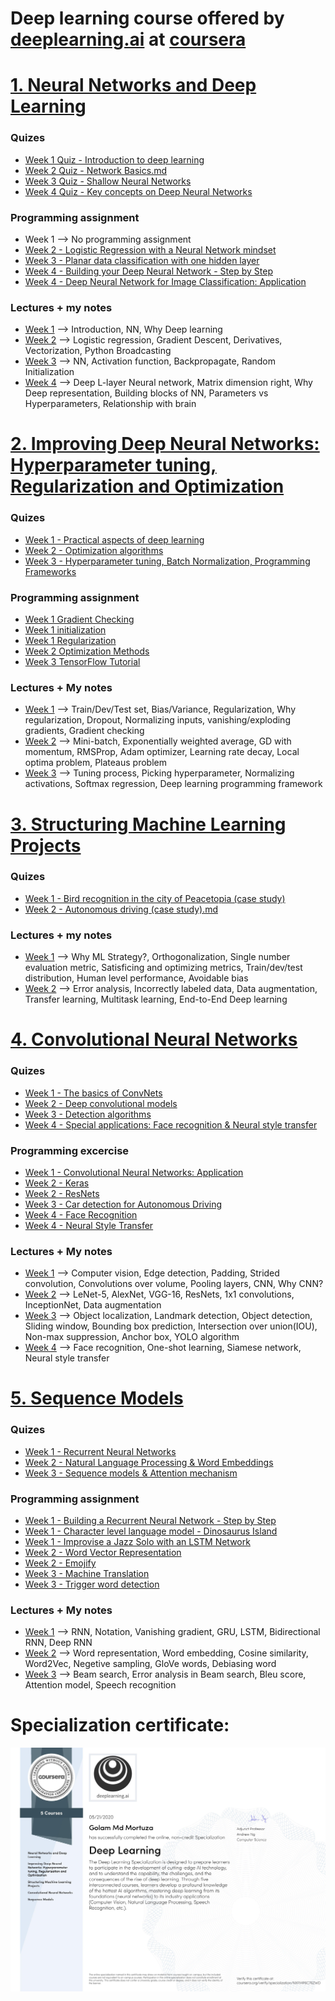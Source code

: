 # Deep learning course offered by [deeplearning.ai](https://www.deeplearning.ai) at [coursera](https://www.coursera.org/)

# [1. Neural Networks and Deep Learning](https://github.com/gmortuza/coursera-deeplearning/tree/master/1.%20Neural%20Networks%20and%20Deep%20Learning)

### Quizes

- [Week 1 Quiz - Introduction to deep learning](https://github.com/gmortuza/coursera-deeplearning/blob/master/1.%20Neural%20Networks%20and%20Deep%20Learning/week%201/Quiz/Introduction%20to%20deep%20learning.md)
- [Week 2 Quiz - Network Basics.md](https://github.com/gmortuza/coursera-deeplearning/blob/master/1.%20Neural%20Networks%20and%20Deep%20Learning/week%202/Quiz/Neural%20Network%20Basics.md)
- [Week 3 Quiz - Shallow Neural Networks](https://github.com/gmortuza/coursera-deeplearning/blob/master/1.%20Neural%20Networks%20and%20Deep%20Learning/week%203/Quiz/Quiz%203.%20Shallow%20neural%20network.md)
- [Week 4 Quiz - Key concepts on Deep Neural Networks](https://github.com/gmortuza/coursera-deeplearning/blob/master/1.%20Neural%20Networks%20and%20Deep%20Learning/week%204/quiz/Week%204%20Quiz%20-%20Key%20concepts%20on%20Deep%20Neural%20Networks.md)


### Programming assignment
- Week 1 --> No programming assignment
- [Week 2 - 
Logistic Regression with a Neural Network mindset](https://github.com/gmortuza/coursera-deeplearning/blob/master/1.%20Neural%20Networks%20and%20Deep%20Learning/week%202/Programming%20assignment/Logistic_Regression_with_a_Neural_Network_mindset_v6a.ipynb)
- [Week 3 - Planar data classification with one hidden layer](https://github.com/gmortuza/coursera-deeplearning/blob/master/1.%20Neural%20Networks%20and%20Deep%20Learning/week%203/Programming%20assignment/Planar_data_classification_with_onehidden_layer_v6c.ipynb)
- [Week 4 - Building your Deep Neural Network - Step by Step](https://github.com/gmortuza/coursera-deeplearning/blob/master/1.%20Neural%20Networks%20and%20Deep%20Learning/week%204/Programming%20assignment/Building%20your%20Deep%20Neural%20Network%20-%20Step%20by%20Step/Building_your_Deep_Neural_Network_Step_by_Step_v8a.ipynb)
- [Week 4 - Deep Neural Network for Image Classification: Application](https://github.com/gmortuza/coursera-deeplearning/blob/master/1.%20Neural%20Networks%20and%20Deep%20Learning/week%204/Programming%20assignment/Deep%20Neural%20Network%20-%20Application%20v8/Deep%2BNeural%2BNetwork%2B-%2BApplication%2Bv8.ipynb)

### Lectures + my notes
- [Week 1](https://github.com/gmortuza/coursera-deeplearning/tree/master/1.%20Neural%20Networks%20and%20Deep%20Learning/week%201/Notes) --> Introduction, NN, Why Deep learning
- [Week 2](https://github.com/gmortuza/coursera-deeplearning/tree/master/1.%20Neural%20Networks%20and%20Deep%20Learning/week%202/Notes) --> Logistic regression, Gradient Descent, Derivatives, Vectorization, Python Broadcasting
- [Week 3](https://github.com/gmortuza/coursera-deeplearning/tree/master/1.%20Neural%20Networks%20and%20Deep%20Learning/week%203/Notes) --> NN, Activation function, Backpropagate, Random Initialization
- [Week 4](https://github.com/gmortuza/coursera-deeplearning/tree/master/1.%20Neural%20Networks%20and%20Deep%20Learning/week%204/Notes) --> Deep L-layer Neural network, Matrix dimension right, Why Deep representation, Building blocks of NN, Parameters vs Hyperparameters, Relationship with brain

# [2. Improving Deep Neural Networks: Hyperparameter tuning, Regularization and Optimization](https://github.com/gmortuza/coursera-deeplearning/tree/master/2.%20Improving%20Deep%20Neural%20Networks:%20Hyperparameter%20tuning%2C%20Regularization%20and%20Optimization)

### Quizes

- [Week 1 - Practical aspects of deep learning](https://github.com/gmortuza/coursera-deeplearning/blob/master/2.%20Improving%20Deep%20Neural%20Networks:%20Hyperparameter%20tuning%2C%20Regularization%20and%20Optimization/week%201/quiz/Practical%20aspects%20of%20deep%20learning.md)
- [Week 2 - Optimization algorithms](https://github.com/gmortuza/coursera-deeplearning/blob/master/2.%20Improving%20Deep%20Neural%20Networks:%20Hyperparameter%20tuning%2C%20Regularization%20and%20Optimization/week%202/Quiz/Optimization%20algorithms.md)
- [Week 3 - Hyperparameter tuning, Batch Normalization, Programming Frameworks](https://github.com/gmortuza/coursera-deeplearning/blob/master/2.%20Improving%20Deep%20Neural%20Networks:%20Hyperparameter%20tuning%2C%20Regularization%20and%20Optimization/week%203/quiz/Hyperparameter%20tuning%2C%20Batch%20Normalization%2C%20Programming%20Frameworks.md)

### Programming assignment

- [Week 1 Gradient Checking](https://github.com/gmortuza/coursera-deeplearning/tree/master/2.%20Improving%20Deep%20Neural%20Networks:%20Hyperparameter%20tuning%2C%20Regularization%20and%20Optimization/week%201/programming%20assignment/Gradient%20Checking)
- [Week 1 initialization](https://github.com/gmortuza/coursera-deeplearning/tree/master/2.%20Improving%20Deep%20Neural%20Networks:%20Hyperparameter%20tuning%2C%20Regularization%20and%20Optimization/week%201/programming%20assignment/initialization)
- [Week 1 Regularization](https://github.com/gmortuza/coursera-deeplearning/tree/master/2.%20Improving%20Deep%20Neural%20Networks:%20Hyperparameter%20tuning%2C%20Regularization%20and%20Optimization/week%201/programming%20assignment/regularization)
- [Week 2 Optimization Methods](https://github.com/gmortuza/coursera-deeplearning/blob/master/2.%20Improving%20Deep%20Neural%20Networks:%20Hyperparameter%20tuning%2C%20Regularization%20and%20Optimization/week%202/Programming%20assignment/Optimization_methods_v1b.ipynb)
- [Week 3 TensorFlow Tutorial](https://github.com/gmortuza/coursera-deeplearning/blob/master/2.%20Improving%20Deep%20Neural%20Networks:%20Hyperparameter%20tuning%2C%20Regularization%20and%20Optimization/week%203/programming%20assignment/TensorFlow_Tutorial_v3b.ipynb)

### Lectures + My notes

- [Week 1](https://github.com/gmortuza/coursera-deeplearning/tree/master/2.%20Improving%20Deep%20Neural%20Networks:%20Hyperparameter%20tuning%2C%20Regularization%20and%20Optimization/week%201/Notes) --> Train/Dev/Test set, Bias/Variance, Regularization, Why regularization, Dropout, Normalizing inputs, vanishing/exploding gradients, Gradient checking
- [Week 2](https://github.com/gmortuza/coursera-deeplearning/tree/master/2.%20Improving%20Deep%20Neural%20Networks:%20Hyperparameter%20tuning%2C%20Regularization%20and%20Optimization/week%202/Notes) --> Mini-batch, Exponentially weighted average, GD with momentum, RMSProp, Adam optimizer, Learning rate decay, Local optima problem, Plateaus problem
- [Week 3](https://github.com/gmortuza/coursera-deeplearning/tree/master/2.%20Improving%20Deep%20Neural%20Networks:%20Hyperparameter%20tuning%2C%20Regularization%20and%20Optimization/week%203/Notes) --> Tuning process, Picking hyperparameter, Normalizing activations, Softmax regression, Deep learning programming framework 

# [3. Structuring Machine Learning Projects](https://github.com/gmortuza/coursera-deeplearning/tree/master/3.%20Structuring%20Machine%20Learning%20Projects)

### Quizes

- [Week 1 - Bird recognition in the city of Peacetopia (case study)](https://github.com/gmortuza/coursera-deeplearning/blob/master/3.%20Structuring%20Machine%20Learning%20Projects/week%201/quiz/Bird%20recognition%20in%20the%20city%20of%20Peacetopia%20(case%20study).md)
- [Week 2 - Autonomous driving (case study).md](https://github.com/gmortuza/coursera-deeplearning/blob/master/3.%20Structuring%20Machine%20Learning%20Projects/week%202/quiz/Autonomous%20driving%20(case%20study).md)

### Lectures + my notes
- [Week 1](https://github.com/gmortuza/coursera-deeplearning/tree/master/3.%20Structuring%20Machine%20Learning%20Projects/week%201/Notes) --> Why ML Strategy?, Orthogonalization, Single number evaluation metric, Satisficing and optimizing metrics, Train/dev/test distribution, Human level performance, Avoidable bias
- [Week 2](https://github.com/gmortuza/coursera-deeplearning/tree/master/3.%20Structuring%20Machine%20Learning%20Projects/week%202/Notes) --> Error analysis, Incorrectly labeled data, Data augmentation, Transfer learning, Multitask learning, End-to-End Deep learning


# [4. Convolutional Neural Networks](https://github.com/gmortuza/coursera-deeplearning/tree/master/4.%20Convolutional%20Neural%20Networks)

### Quizes

- [Week 1 - The basics of ConvNets](https://github.com/gmortuza/coursera-deeplearning/blob/master/4.%20Convolutional%20Neural%20Networks/week%201/Quiz/The%20basics%20of%20ConvNets.md)
- [Week 2 - Deep convolutional models](https://github.com/gmortuza/coursera-deeplearning/blob/master/4.%20Convolutional%20Neural%20Networks/week%202/Quiz/Deep%20convolutional%20models.md)
- [Week 3 - Detection algorithms](https://github.com/gmortuza/coursera-deeplearning/blob/master/4.%20Convolutional%20Neural%20Networks/week%203/Quiz/Detection%20algorithms.md)
- [Week 4 - Special applications: Face recognition & Neural style transfer](https://github.com/gmortuza/coursera-deeplearning/blob/master/4.%20Convolutional%20Neural%20Networks/week%204/Quiz/Special%20applications:%20Face%20recognition%20%26%20Neural%20style%20transfer.md)


### Programming excercise

- [Week 1 - Convolutional Neural Networks: Application](https://github.com/gmortuza/coursera-deeplearning/blob/master/4.%20Convolutional%20Neural%20Networks/week%201/Programming%20assignment/Convolution_model_Application_v1a.ipynb)
- [Week 2 - Keras](https://github.com/gmortuza/coursera-deeplearning/blob/master/4.%20Convolutional%20Neural%20Networks/week%202/Programming%20assignment/Keras/Keras_Tutorial_v2a.ipynb)
- [Week 2 - ResNets](https://github.com/gmortuza/coursera-deeplearning/blob/master/4.%20Convolutional%20Neural%20Networks/week%202/Programming%20assignment/ResNets/Residual_Networks_v2a.ipynb)
- [Week 3 - Car detection for Autonomous Driving](https://github.com/gmortuza/coursera-deeplearning/blob/master/4.%20Convolutional%20Neural%20Networks/week%203/Programming%20assignment/Car%20detection%20for%20Autonomous%20Driving/Autonomous_driving_application_Car_detection_v3a.ipynb)
- [Week 4 - Face Recognition](https://github.com/gmortuza/coursera-deeplearning/blob/master/4.%20Convolutional%20Neural%20Networks/week%204/Programming%20assignment/Face%20Recognition/Face_Recognition_v3a.ipynb)
- [Week 4 - Neural Style Transfer](https://github.com/gmortuza/coursera-deeplearning/blob/master/4.%20Convolutional%20Neural%20Networks/week%204/Programming%20assignment/Neural%20Style%20Transfer/Art_Generation_with_Neural_Style_Transfer_v3a.ipynb)

### Lectures + My notes

- [Week 1](https://github.com/gmortuza/coursera-deeplearning/tree/master/4.%20Convolutional%20Neural%20Networks/week%201/Notes) --> Computer vision, Edge detection, Padding, Strided convolution, Convolutions over volume, Pooling layers, CNN, Why CNN?
- [Week 2](https://github.com/gmortuza/coursera-deeplearning/tree/master/4.%20Convolutional%20Neural%20Networks/week%202/Notes) --> LeNet-5, AlexNet, VGG-16, ResNets, 1x1 convolutions, InceptionNet, Data augmentation
- [Week 3](https://github.com/gmortuza/coursera-deeplearning/tree/master/4.%20Convolutional%20Neural%20Networks/week%203/Notes) --> Object localization, Landmark detection, Object detection, Sliding window, Bounding box prediction, Intersection over union(IOU), Non-max suppression, Anchor box, YOLO algorithm
- [Week 4](https://github.com/gmortuza/coursera-deeplearning/tree/master/4.%20Convolutional%20Neural%20Networks/week%204/Notes) --> Face recognition, One-shot learning, Siamese network, Neural style transfer


# [5. Sequence Models](https://github.com/gmortuza/coursera-deeplearning/tree/master/5.%20Sequence%20Models)

### Quizes

- [Week 1 - Recurrent Neural Networks](https://github.com/gmortuza/coursera-deeplearning/blob/master/5.%20Sequence%20Models/week%201/Quiz/Recurrent%20Neural%20Networks.md)
- [Week 2 - Natural Language Processing & Word Embeddings](https://github.com/gmortuza/coursera-deeplearning/blob/master/5.%20Sequence%20Models/week%202/Quiz/Natural%20Language%20Processing%20%26%20Word%20Embeddings.md)
- [Week 3 - Sequence models & Attention mechanism](https://github.com/gmortuza/coursera-deeplearning/blob/master/5.%20Sequence%20Models/week%203/Quiz/Sequence%20models%20%26%20Attention%20mechanism.md)

### Programming assignment

- [Week 1 - Building a Recurrent Neural Network - Step by Step](https://github.com/gmortuza/coursera-deeplearning/blob/master/5.%20Sequence%20Models/week%201/Programming%20assignment/Building%20a%20Recurrent%20Neural%20Network%20-%20Step%20by%20Step/Building_a_Recurrent_Neural_Network_Step_by_Step_v3a.ipynb)
- [Week 1 - Character level language model - Dinosaurus Island](https://github.com/gmortuza/coursera-deeplearning/blob/master/5.%20Sequence%20Models/week%201/Programming%20assignment/Character%20level%20language%20model%20-%20Dinosaurus%20land/Dinosaurus_Island_Character_level_language_model_final_v3a.ipynb)
- [Week 1 - Improvise a Jazz Solo with an LSTM Network](https://github.com/gmortuza/coursera-deeplearning/blob/master/5.%20Sequence%20Models/week%201/Programming%20assignment/Jazz%20improvisation%20with%20LSTM/Improvise_a_Jazz_Solo_with_an_LSTM_Network_v3a.ipynb)
- [Week 2 - Word Vector Representation](https://github.com/gmortuza/coursera-deeplearning/blob/master/5.%20Sequence%20Models/week%202/Programming%20assignment/Word%20Vector%20Representation/Operations_on_word_vectors_v2a.ipynb)
- [Week 2 - Emojify](https://github.com/gmortuza/coursera-deeplearning/blob/master/5.%20Sequence%20Models/week%202/Programming%20assignment/Emojify/Emojify_v2a.ipynb)
- [Week 3 - Machine Translation](https://github.com/gmortuza/coursera-deeplearning/blob/master/5.%20Sequence%20Models/week%203/Programming%20assignment/Machine%20Translation/Neural_machine_translation_with_attention_v4a.ipynb)
- [Week 3 - Trigger word detection](https://github.com/gmortuza/coursera-deeplearning/blob/master/5.%20Sequence%20Models/week%203/Programming%20assignment/Trigger%20word%20detection/Trigger_word_detection_v1a.ipynb)

### Lectures + My notes

- [Week 1](https://github.com/gmortuza/coursera-deeplearning/tree/master/5.%20Sequence%20Models/week%201/Notes) --> RNN, Notation, Vanishing gradient, GRU, LSTM, Bidirectional RNN, Deep RNN
- [Week 2](https://github.com/gmortuza/coursera-deeplearning/tree/master/5.%20Sequence%20Models/week%202/Notes) --> Word representation, Word embedding, Cosine similarity, Word2Vec, Negetive sampling, GloVe words, Debiasing word
- [Week 3](https://github.com/gmortuza/coursera-deeplearning/tree/master/5.%20Sequence%20Models/week%203/Notes) --> Beam search, Error analysis in Beam search, Bleu score, Attention model, Speech recognition

# Specialization certificate:
![Certificate](certificate.jpg)
